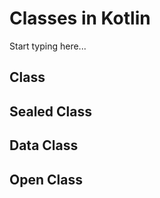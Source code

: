 # Classes in Kotlin

Start typing here...

## Class

## Sealed Class

## Data Class

## Open Class

